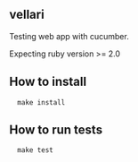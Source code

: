 vellari
------
Testing web app with cucumber.

Expecting ruby version >= 2.0

How to install
--------------

```
  make install
```

How to run tests
--------------

```
  make test
```
